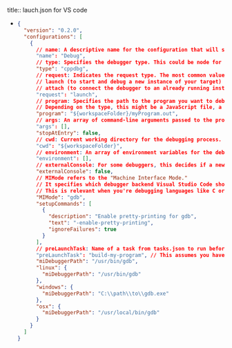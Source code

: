 title:: lauch.json for VS code

- ```json
  {
    "version": "0.2.0",
    "configurations": [
      {
        // name: A descriptive name for the configuration that will show up in the dropdown list in the Debug view.
        "name": "Debug",
        // type: Specifies the debugger type. This could be node for Node.js, cppdbg for C++, python for Python, etc.
        "type": "cppdbg",
        // request: Indicates the request type. The most common values are
        // launch (to start and debug a new instance of your target) and 
        // attach (to connect the debugger to an already running instance).
        "request": "launch",
        // program: Specifies the path to the program you want to debug. 
        // Depending on the type, this might be a JavaScript file, a compiled binary, a Python script, etc.
        "program": "${workspaceFolder}/myProgram.out",
        // args: An array of command-line arguments passed to the program when it's launched.
        "args": [],
        "stopAtEntry": false,
        // cwd: Current working directory for the debugging process.
        "cwd": "${workspaceFolder}",
        // environment: An array of environment variables for the debugging process.
        "environment": [],
        // externalConsole: For some debuggers, this decides if a new console window should be opened for the debugged process.
        "externalConsole": false,
        // MIMode refers to the "Machine Interface Mode." 
        // It specifies which debugger backend Visual Studio Code should use when debugging a particular type of code. 
        // This is relevant when you're debugging languages like C or C++ where different debugging backends might be preferable based on the platform or the specifics of what you're trying to achieve.
        "MIMode": "gdb",
        "setupCommands": [
          {
            "description": "Enable pretty-printing for gdb",
            "text": "-enable-pretty-printing",
            "ignoreFailures": true
          }
        ],
        // preLaunchTask: Name of a task from tasks.json to run before starting the debug session.
        "preLaunchTask": "build-my-program", // This assumes you have a task named 'build-my-program' in your tasks.json
        "miDebuggerPath": "/usr/bin/gdb",
        "linux": {
          "miDebuggerPath": "/usr/bin/gdb"
        },
        "windows": {
          "miDebuggerPath": "C:\\path\\to\\gdb.exe"
        },
        "osx": {
          "miDebuggerPath": "/usr/local/bin/gdb"
        }
      }
    ]
  }
  
  ```